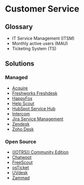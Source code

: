 # Customer Service

<!--
https://freshdesk.com/helpdesk-management/ticketing-system/open-source
-->

## Glossary

- IT Service Management (ITSM)
- Monthly active users (MAU)
- Ticketing System (TS)

## Solutions

### Managed

- [Acquire](https://acquire.io)
- [Freshworks Freshdesk](https://freshdesk.com)
- [HappyFox](https://happyfox.com)
- [Help Scout](https://helpscout.com)
- [HubSpot Service Hub](https://hubspot.com/products/service)
- [Intercom](https://intercom.com)
- [Jira Service Management](https://atlassian.com/software/jira/service-management)
- [Zendesk](https://zendesk.com)
- [Zoho Desk](https://zoho.com/desk)

### Open Source

- [((OTRS)) Community Edition](https://github.com/OTRS/otrs)
- [Chatwoot](/chatwoot.md)
- [FreeScout](https://github.com/freescout-helpdesk/freescout)
- [osTicket](https://github.com/osTicket/osTicket)
- [UVdesk](https://uvdesk.com)
- [Zammad](https://github.com/zammad/zammad)

<!--
https://github.com/papercups-io/papercups
https://github.com/chaskiq/chaskiq
-->
